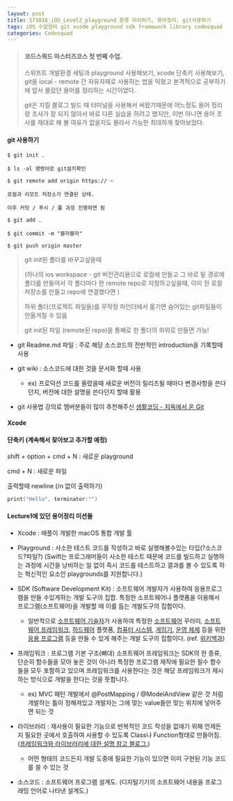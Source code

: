 ```yaml
---
layout: post
title: 171016_iOS_Level2_playground 환경 따라하기, 용어정리, git사용하기
tags: iOS 수업정리 git xcode playground sdk framework library codesquad
categories: Codesquad
---
```




> #### 코드스쿼드 마스터즈코스 첫 번째 수업.
>
> 스위프트 개발환경 세팅과 playground 사용해보기, xcode 단축키 사용해보기, git을 local - remote 간 자유자재로 사용하는 법을 익혔고 본격적으로 공부하기에 앞서 몰랐던 용어를 정리하는 시간이었다. 
>
> git은 지킬 블로그 빌드 때 터미널을 사용해서 써왔기때문에 어느정도   용어 정리랑 조사가 잘 되지 않아서 바로 다른 실습을 하려고 했지만, 이번 아니면 용어 조사를 제대로 해 볼 여유가 없을지도 몰라서 가능한 최대하게 찾아보았다. 



#### git 사용하기

~~~
$ git init .

$ ls -al 명령어로 git설치확인

$ git remote add origin https:// ~

로컬과 리모트 저장소가 연결된 상태.

이후 커밋 / 푸시 / 풀 과정 진행하면 됨

$ git add .

$ git commit -m "블라블라"

$ git push origin master
~~~

>  git init된 폴더를 바꾸고싶을때 
>
> (하나의 ios workspace - git 버전관리용으로 로컬에 만들고 그 바로 밑 경로에 폴더를 만들어서 각 폴더마다 한 remote repo로 지정하고싶을때, 이미 한 로컬 저장소를 만들고 repo에 연결했다면 )
>
> 하위 폴더(프로젝트 파일들)를 무작정 파인더에서 옮기면 숨어있는 git파일들이 안옮겨질 수 있음
>
> git init된 파일 (remote된 repo)을 통째로 한 폴더의 하위로 만들면 가능!

- git Readme.md 파일 : 주로 해당 소스코드의 전반적인 introduction을 기록할때사용


- git wiki : 소스코드에 대한 것을 문서화 할때 사용
  - ex) 프로덕션 코드를 올렸을때 새로운 버전이 릴리즈될 때마다 변경사항을 쓴다던지, 버전에 대한 설명을 쓴다던지 할때 활용
- git 사용법 강의로 멤버분들이 많이 추천해주신 [생활코딩 - 지옥에서 온 Git](https://opentutorials.org/course/2708)





#### Xcode

#### 단축키 (계속해서 찾아보고 추가할 예정)

shift + option + cmd + N : 새로운 playground

cmd + N : 새로운 파일



출력할때 newline (/n 없이 출력하기)

```swift
print("Hello", terminator:"")
```





#### Lecture1에 있던 용어정리 미션들 

- Xcode : 애플이 개발한 macOS 통합 개발 툴
- Playground : 사소한 테스트 코드를 작성하고 바로 실행해볼수있는 타입(?소스코드?파일?) (Swift는 프로그래머들이 사소한 테스트 때문에 코드를 빌드하고 실행하는 과정에 시간을 낭비하는 일 없이 즉시 코드를 테스트하고 결과를 볼 수 있도록 하는 혁신적인 요소인 playgrounds를 지원합니다.)
- SDK (Software Development Kit) : 소프트웨어 개발자가 사용하여 응용프로그램을 만들 수있게하는 개발 도구의 집합. 특정한 소프트웨어나 플랫폼을 이용해서 프로그램(소프트웨어)을 개발할 때 이를 돕는 개발도구의 집합이다.
  - 일반적으로 [소프트웨어 기술자](https://ko.wikipedia.org/wiki/%EC%86%8C%ED%94%84%ED%8A%B8%EC%9B%A8%EC%96%B4_%EA%B3%B5%ED%95%99)가 사용하여 특정한 [소프트웨어](https://ko.wikipedia.org/wiki/%EC%86%8C%ED%94%84%ED%8A%B8%EC%9B%A8%EC%96%B4) 꾸러미, [소프트웨어 프레임워크](https://ko.wikipedia.org/wiki/%EB%BC%88%EB%8C%80), [하드웨어](https://ko.wikipedia.org/wiki/%ED%95%98%EB%93%9C%EC%9B%A8%EC%96%B4) 플랫폼, [컴퓨터 시스템](https://ko.wikipedia.org/wiki/%EC%BB%B4%ED%93%A8%ED%84%B0_%EC%8B%9C%EC%8A%A4%ED%85%9C), [게임기](https://ko.wikipedia.org/wiki/%EA%B2%8C%EC%9E%84%EA%B8%B0), [운영 체제](https://ko.wikipedia.org/wiki/%EC%9A%B4%EC%98%81_%EC%B2%B4%EC%A0%9C) 등을 위한 [응용 프로그램](https://ko.wikipedia.org/wiki/%EC%9D%91%EC%9A%A9_%ED%94%84%EB%A1%9C%EA%B7%B8%EB%9E%A8) 등을 만들 수 있게 해주는 개발 도구의 집합이다. (ref. [위키백과](https://ko.wikipedia.org/wiki/%EC%86%8C%ED%94%84%ED%8A%B8%EC%9B%A8%EC%96%B4_%EA%B0%9C%EB%B0%9C_%ED%82%A4%ED%8A%B8))
- 프레임워크 : 프로그램 기본 구조(뼈대) 소프트웨어 프레임워크는 SDK의 한 종류, 단순히 함수들을 모아 놓은 것이 아니라 특정한 프로그램 제작에 필요한 필수 함수들을 모두 포함하고 있으며 프레임워크를 사용한다는 것은 해당 프레임워크가 제시하는 방식으로 개발을 한다는 것을 뜻합니다. 
  - ex) MVC 패턴 개발에서 @PostMapping / @ModelAndView 같은 것 처럼 개발하는 틀이 정해져있고 개발자는 그에 맞는 value들만 맞는 위치에 넣어주면 되는 것
- 라이브러리 : 재사용이 필요한 기능으로 반복적인 코드 작성을 없애기 위해 언제든지 필요한 곳에서 호출하여 사용할 수 있도록 Class나 Function형태로 만들어짐. ([프레임워크와 라이브러리에 대한 설명 참고 블로그.](http://jokergt.tistory.com/89))
  - 어떤 형태의 코드든지 개발 도중에 필요한 기능이 있으면 이미 구현된 기능 코드를 쓸 수 있는 것


- 소스코드 : 소프트웨어 프로그램 설계도. (디지털기기의 소프트웨어 내용을 프로그래밍 언어로 나타낸 설계도.)